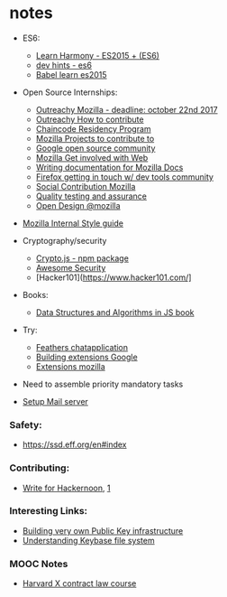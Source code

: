 # notes

- ES6:
	- [Learn Harmony - ES2015 + (ES6)](http://learnharmony.org/#/?_k=jwnytp)
	- [dev hints - es6](https://devhints.io/es6)
	- [Babel learn es2015](http://babeljs.io/learn-es2015/)

- Open Source Internships: 
	- [Outreachy Mozilla - deadline: october 22nd 2017 ](https://outreachy.gnome.org)
	- [Outreachy How to contribute](https://www.outreachy.org/apply/make-contributions/)
	- [Chaincode Residency Program](https://medium.com/@ChaincodeLabs/chaincode-residency-2018-26cd8a65d5f7)
	- [Mozilla Projects to contribute to](https://whatcanidoformozilla.org)
	- [Google open source community](https://opensource.google.com/community/)
	- [Mozilla Get involved with Web](https://wiki.mozilla.org/Webdev/GetInvolved)
	- [Writing documentation for Mozilla Docs](https://developer.mozilla.org/en-US/docs/Mozilla/Developer_guide/Introduction)
	- [Firefox getting in touch w/ dev tools community](http://firefox-dev.tools/#getting-in-touch)
	- [Social Contribution Mozilla](https://wiki.mozilla.org/Support/Social)
	- [Quality testing and assurance](https://quality.mozilla.org/teams/test-engineering/)
	- [Open Design @mozilla](https://blog.mozilla.org/OpenDesign/)
- [Mozilla Internal Style guide](http://mozweb.readthedocs.io/en/latest/reference/python-style.html)
- Cryptography/security
	- [Crypto.js - npm package](https://www.npmjs.com/package/crypto-js)
	- [Awesome Security](https://github.com/sbilly/awesome-security)
	- [Hacker101](https://www.hacker101.com/]
- Books:
	- [Data Structures and Algorithms in JS book](https://github.com/miguellgt/books/blob/master/java-script/Data%20Structures%20and%20Algorithms.pdf)

- Try:
	- [Feathers chatapplication](https://docs.feathersjs.com/guides/chat/readme.html)
	- [Building extensions Google](https://developer.chrome.com/extensions/getstarted)
	- [Extensions mozilla](https://developer.mozilla.org/en-US/docs/Mozilla/Add-ons/WebExtensions)

- Need to assemble priority mandatory tasks

- [Setup Mail server](https://www.digitalocean.com/community/tutorials/how-to-configure-a-mail-server-using-postfix-dovecot-mysql-and-spamassassin)

### Safety:
- https://ssd.eff.org/en#index

### Contributing:
- [Write for Hackernoon](http://www.amipublications.com/hacker-noon), [1](https://hackernoon.com/about)


### Interesting Links:
- [Building very own Public Key infrastructure](https://blog.cloudflare.com/how-to-build-your-own-public-key-infrastructure/)
- [Understanding Keybase file system](https://keybase.io/docs/kbfs/understanding_kbfs)



### MOOC Notes
- [Harvard X contract law course](https://prahaladbelavadi.github.io/contract-law/notes)
